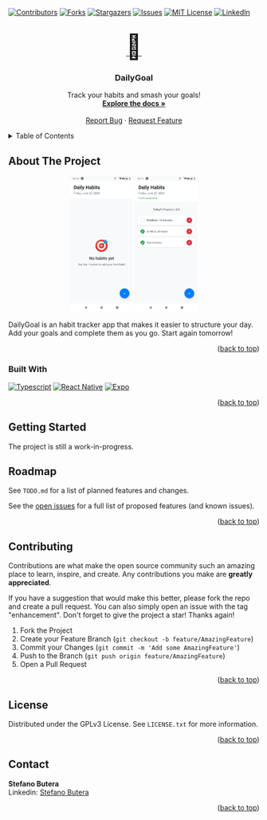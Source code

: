 <!-- Improved compatibility of back to top link: See: https://github.com/othneildrew/Best-README-Template/pull/73 -->
<a name="readme-top"></a>
<!--
*** Thanks for checking out the Best-README-Template. If you have a suggestion
*** that would make this better, please fork the repo and create a pull request
*** or simply open an issue with the tag "enhancement".
*** Don't forget to give the project a star!
*** Thanks again! Now go create something AMAZING! :D
-->



<!-- PROJECT SHIELDS -->
<!--
*** I'm using markdown "reference style" links for readability.
*** Reference links are enclosed in brackets [ ] instead of parentheses ( ).
*** See the bottom of this document for the declaration of the reference variables
*** for contributors-url, forks-url, etc. This is an optional, concise syntax you may use.
*** https://www.markdownguide.org/basic-syntax/#reference-style-links
-->
[![Contributors][contributors-shield]][contributors-url]
[![Forks][forks-shield]][forks-url]
[![Stargazers][stars-shield]][stars-url]
[![Issues][issues-shield]][issues-url]
[![MIT License][license-shield]][license-url]
[![LinkedIn][linkedin-shield]](https://www.linkedin.com/in/stefano-butera/)



<!-- PROJECT LOGO -->
<br />
<div align="center">
  <a href="https://github.com/lud77/DailyGoal">
    <font size="30">🎯</font>
  </a>

<h3 align="center">DailyGoal</h3>

  <p align="center">
    Track your habits and smash your goals!
    <br />
    <a href="https://github.com/lud77/DailyGoal"><strong>Explore the docs »</strong></a>
    <br />
    <br />
    <a href="https://github.com/lud77/DailyGoal/issues">Report Bug</a>
    ·
    <a href="https://github.com/lud77/DailyGoal/issues">Request Feature</a>
  </p>
</div>



<!-- TABLE OF CONTENTS -->
<details>
  <summary>Table of Contents</summary>
  <ol>
    <li>
      <a href="#about-the-project">About The Project</a>
      <ul>
        <li><a href="#built-with">Built With</a></li>
      </ul>
    </li>
    <li>
      <a href="#getting-started">Getting Started</a>
      <ul>
        <li><a href="#installation">Installation</a></li>
        <li><a href="#usage">Usage</a></li>
      </ul>
    </li>
    <li><a href="#roadmap">Roadmap</a></li>
    <li><a href="#contributing">Contributing</a></li>
    <li><a href="#license">License</a></li>
    <li><a href="#contact">Contact</a></li>
  </ol>
</details>



<!-- ABOUT THE PROJECT -->
## About The Project

<p align="center">
  <img src="ret/screenshot-1.png" alt="Image 1" width="25%" />
  <img src="ret/screenshot-2.png" alt="Image 2" width="25%" />
</p>

DailyGoal is an habit tracker app that makes it easier to structure your day. Add your goals and complete them as you go. Start again tomorrow!

<p align="right">(<a href="#readme-top">back to top</a>)</p>



### Built With

[![Typescript][Typescript-badge]][Typescript-url]
[![React Native][React-Native-badge]][React-Native-url]
[![Expo][Expo-badge]][Expo-url]


<p align="right">(<a href="#readme-top">back to top</a>)</p>



<!-- GETTING STARTED -->
## Getting Started

The project is still a work-in-progress.


<!-- ROADMAP -->
## Roadmap

See `TODO.md` for a list of planned features and changes.

See the [open issues](https://github.com/lud77/DailyGoal/issues) for a full list of proposed features (and known issues).

<p align="right">(<a href="#readme-top">back to top</a>)</p>



<!-- CONTRIBUTING -->
## Contributing

Contributions are what make the open source community such an amazing place to learn, inspire, and create. Any contributions you make are **greatly appreciated**.

If you have a suggestion that would make this better, please fork the repo and create a pull request. You can also simply open an issue with the tag "enhancement".
Don't forget to give the project a star! Thanks again!

1. Fork the Project
2. Create your Feature Branch (`git checkout -b feature/AmazingFeature`)
3. Commit your Changes (`git commit -m 'Add some AmazingFeature'`)
4. Push to the Branch (`git push origin feature/AmazingFeature`)
5. Open a Pull Request

<p align="right">(<a href="#readme-top">back to top</a>)</p>



<!-- LICENSE -->
## License

Distributed under the GPLv3 License. See `LICENSE.txt` for more information.

<p align="right">(<a href="#readme-top">back to top</a>)</p>



<!-- CONTACT -->
## Contact

**Stefano Butera**<br>
Linkedin: [Stefano Butera](https://www.linkedin.com/in/stefano-butera/)<br>
<!-- Mastodon: [@stefano_butera](https://mastodon.social/@stefano_butera)


**DailyGoal**<br>
Github: [lud77/DailyGoal](https://github.com/lud77/DailyGoal)<br>
Mastodon: [@DailyGoal](https://mastodon.social/@DailyGoal) -->


<p align="right">(<a href="#readme-top">back to top</a>)</p>



<!-- MARKDOWN LINKS & IMAGES -->
<!-- https://www.markdownguide.org/basic-syntax/#reference-style-links -->
[React-Native-badge]: https://img.shields.io/badge/-React%20Native-61DAFB?logo=react&logoColor=000&style=for-the-badge
[Typescript-badge]: https://shields.io/badge/TypeScript-3178C6?logo=TypeScript&logoColor=FFF&style=for-the-badge
[Expo-badge]: https://img.shields.io/badge/Expo-9FEAF9?style=for-the-badge&logo=expo&logoColor=1B1C26
[React-Native-url]: https://reactnative.dev/
[Typescript-url]: https://www.typescriptlang.org/
[Expo-url]: https://expo.dev/
[contributors-shield]: https://img.shields.io/github/contributors/lud77/DailyGoal.svg?style=for-the-badge
[contributors-url]: https://github.com/lud77/DailyGoal/graphs/contributors
[forks-shield]: https://img.shields.io/github/forks/lud77/DailyGoal.svg?style=for-the-badge
[forks-url]: https://github.com/lud77/DailyGoal/network/members
[stars-shield]: https://img.shields.io/github/stars/lud77/DailyGoal.svg?style=for-the-badge
[stars-url]: https://github.com/lud77/DailyGoal/stargazers
[issues-shield]: https://img.shields.io/github/issues/lud77/DailyGoal.svg?style=for-the-badge
[issues-url]: https://github.com/lud77/DailyGoal/issues
[license-shield]: https://img.shields.io/badge/LICENSE-GPLv3-940?style=for-the-badge
[license-url]: https://github.com/lud77/DailyGoal/blob/master/LICENSE.txt
[linkedin-shield]: https://img.shields.io/badge/-LinkedIn-black.svg?style=for-the-badge&logo=linkedin&colorB=555
[product-screenshot-1]: ret/screenshot-1.png
[product-screenshot-2]: ret/screenshot-2.png
